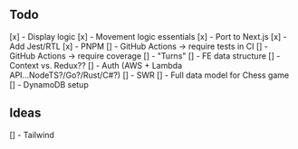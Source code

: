 ## Todo

[x] - Display logic
[x] - Movement logic essentials
[x] - Port to Next.js
[x] - Add Jest/RTL
[x] - PNPM
[] - GitHub Actions -> require tests in CI
[] - GitHub Actions -> require coverage
[] - "Turns"
[] - FE data structure
[] - Context vs. Redux??
[] - Auth (AWS + Lambda API...NodeTS?/Go?/Rust/C#?)
[] - SWR
[] - Full data model for Chess game
[] - DynamoDB setup

## Ideas

[] - Tailwind

